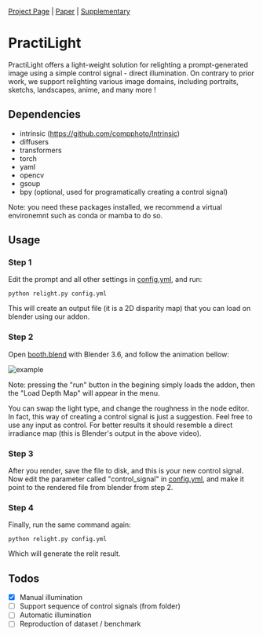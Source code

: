 [Project Page](https://yoterel.github.io/PractiLight-project-page/) | [Paper]() | [Supplementary]()

# PractiLight
PractiLight offers a light-weight solution for relighting a prompt-generated image using a simple control signal - direct illumination.
On contrary to prior work, we support relighting various image domains, including portraits, sketchs, landscapes, anime, and many more !

## Dependencies
 - intrinsic (https://github.com/compphoto/Intrinsic)
 - diffusers
 - transformers
 - torch
 - yaml
 - opencv
 - gsoup
 - bpy (optional, used for programatically creating a control signal)

Note: you need these packages installed, we recommend a virtual environemnt such as conda or mamba to do so.

## Usage

### Step 1

Edit the prompt and all other settings in [config.yml](https://github.com/yoterel/practi_light/blob/main/config.yml), and run:

`python relight.py config.yml`

This will create an output file (it is a 2D disparity map) that you can load on blender using our addon.

### Step 2

Open [booth.blend](https://github.com/yoterel/practi_light/blob/main/booth.blend) with Blender 3.6, and follow the animation bellow:

![example](https://github.com/yoterel/practi_light/blob/main/resource/example.gif)

Note: pressing the "run" button in the begining simply loads the addon, then the "Load Depth Map" will appear in the menu.

You can swap the light type, and change the roughness in the node editor. In fact, this way of creating a control signal is just a suggestion. Feel free to use any input as control. For better results it should resemble a direct irradiance map (this is Blender's output in the above video).

### Step 3
After you render, save the file to disk, and this is your new control signal. Now edit the parameter called "control_signal" in [config.yml](https://github.com/yoterel/practi_light/blob/main/config.yml), and make it point to the rendered file from blender from step 2.

### Step 4
Finally, run the same command again:

`python relight.py config.yml`

Which will generate the relit result.

## Todos
- [x] Manual illumination
- [ ] Support sequence of control signals (from folder)
- [ ] Automatic illumination
- [ ] Reproduction of dataset / benchmark
